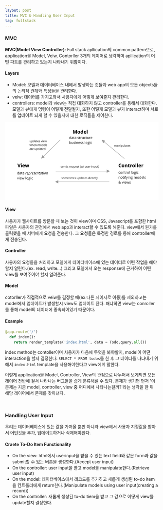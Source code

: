 ```yaml
---
layout: post
title: MVC & Handling User Input
tag: fullstack
---
```

### MVC
**MVC(Model View Controller)**: Full stack apllication의 common pattern으로, application을 Model, Veiw, Contorller 3개의 레이어로 생각하며
apllication의 어떤 파트를 관리하고 있는지 나타내기 위함이다.

#### Layers
- Model: 모델과 데이터베이스 내에서 발생하는 것들과 web app의 모든 objects들의 논리적 관계와 특성들을 관리한다.
- veiw: 데이터를 가지고와서 사용자에게 어떻게 보여줄지 관리한다.
- controllers: model과 view는 직접 대화하지 않고 controller를 통해서 대화한다. 모델과 뷰에게 명령이 어떻게 전달될지, 또한 어떻게 모델과
뷰가 interact하며 서로를 업데이트 되게 할 수 있을지에 대한 로직들을 제어한다.

![mvc](/img/mvc.png)

#### View
사용자가 웹사이트를 방문할 때 보는 것이 view이며 CSS, Javascript를 포함한 html파일은 사용자의 관점에서 web app과 interact할 수 있도록 해준다.
view에서 뭔가를 클릭했을 때 서버에게 요청을 전송한다. 그 요청들은 특정한 경로를 통해 controller에게 전송된다.

#### Controller
사용자의 요청들을 처리하고 모델에게 데이터베이스에 있는 데이터로 어떤 작업을 해야할지 알린다.(ex. read, write...)
그리고 모델에서 오는 response에 근거하여 어떤 view를 보여주어야 할지 알려준다.

#### Model
cotorller가 직접적으로 veiw를 결정할 때(ex.다른 페이지로 이동)를 제외하고는 model에서 업데이트가 발생할시 view도 업데이트 된다.
왜냐햐면 view는 conroller를 통해 model의 데이터에 종속되어있기 때문이다.

#### Example
```python
@app.route('/')
  def index():
    return render_template('index.html', data = Todo.query.all())
```

index method는 contoller이며 사용자가 다음에 무엇을 봐야할지, model이 어떤 interaction을 할지 결정한다:  `SELECT * FROM todos`를 한 후 
그 데이터를 나타내기 위해서 `index.html` template을 사용해야한다고 view에게 말한다.


이렇게 application을 Model, Controller, View의 관점으로 나누어서 보게되면 모든 레이어 전반에 걸쳐 나타나는 버그들을 쉽게 분류해낼 수 있다.
문제가 생기면 먼저 '이 문제는 지금 model, controller, view 중 어디에서 나타나는걸까?'라는 생각을 한 뒤 해당 레이어에서 문제를 찾아낸다.

<br>

### Handling User Input
우리는 데이터베이스에 있는 값을 가져올 뿐만 아니라 view에서 사용자 지정값을 받아서 어떤것을 추가, 업데이트하거나 삭제해야한다.

#### Craete To-Do Item Functionality
- On the view: html에서 userinput을 받을 수 있는 text field와 같은 form과 값을 submit할 수 있는 버튼을 생성한다.(Accept user input)
- On the controller: user input을 받고 model을 manipulate한다.(Retrieve user input)
- On the model: 데이터베이스에서 레코드를 추가하고 새롭게 생성된 to-do item을 컨트롤러에게 return한다.(Manipulate models using user input(creating a record))
- On the controller: 새롭게 생성된 to-do tiem을 받고 그 값으로 어떻게 view를 update할지 결정한다.





